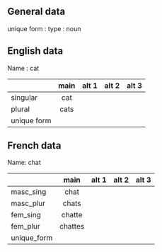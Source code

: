 ## General data

unique form :
type : noun

## English data

Name : cat

|             | main | alt 1 | alt 2 | alt 3 |
| :---------- | :--: | :---: | :---: | ----- |
| singular    | cat  |       |       |       |
| plural      | cats |       |       |       |
| unique form |      |       |       |       |

## French data

Name: chat

|             |  main   | alt 1 | alt 2 | alt 3 |
| :---------- | :-----: | :---: | :---: | :---: |
| masc_sing   |  chat   |       |       |       |
| masc_plur   |  chats  |       |       |       |
| fem_sing    | chatte  |       |       |       |
| fem_plur    | chattes |       |       |       |
| unique_form |         |       |       |       |


